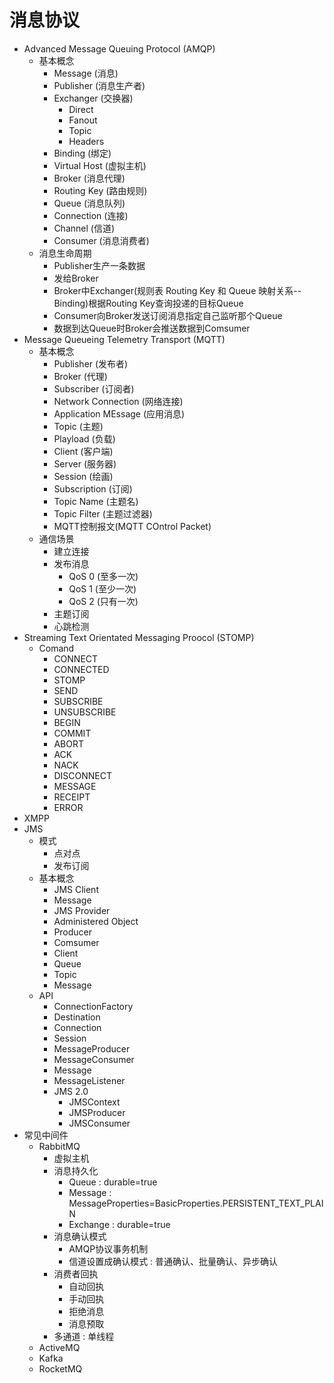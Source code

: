 # 消息协议
- Advanced Message Queuing Protocol (AMQP)
    - 基本概念
        - Message (消息)
        - Publisher (消息生产者)
        - Exchanger (交换器)
            - Direct
            - Fanout
            - Topic
            - Headers
        - Binding (绑定)
        - Virtual Host (虚拟主机)
        - Broker (消息代理)
        - Routing Key (路由规则)
        - Queue (消息队列)
        - Connection (连接)
        - Channel (信道)
        - Consumer (消息消费者)
    - 消息生命周期
        - Publisher生产一条数据
        - 发给Broker
        - Broker中Exchanger(规则表 Routing Key 和 Queue 映射关系--Binding)根据Routing Key查询投递的目标Queue
        - Consumer向Broker发送订阅消息指定自己监听那个Queue
        - 数据到达Queue时Broker会推送数据到Comsumer
- Message Queueing Telemetry Transport (MQTT)
    - 基本概念
        - Publisher (发布者)
        - Broker (代理)
        - Subscriber (订阅者)
        - Network Connection (网络连接)
        - Application MEssage (应用消息)
        - Topic (主题)
        - Playload (负载)
        - Client (客户端)
        - Server (服务器)
        - Session (绘画)
        - Subscription (订阅)
        - Topic Name (主题名)
        - Topic Filter (主题过滤器)
        - MQTT控制报文(MQTT COntrol Packet)
    - 通信场景
        - 建立连接
        - 发布消息
            - QoS 0 (至多一次)
            - QoS 1 (至少一次)
            - QoS 2 (只有一次)
        - 主题订阅
        - 心跳检测
- Streaming Text Orientated Messaging Proocol (STOMP)
    - Comand
        - CONNECT
        - CONNECTED
        - STOMP
        - SEND
        - SUBSCRIBE
        - UNSUBSCRIBE
        - BEGIN
        - COMMIT
        - ABORT
        - ACK
        - NACK
        - DISCONNECT
        - MESSAGE
        - RECEIPT
        - ERROR
- XMPP
- JMS
    - 模式
        - 点对点
        - 发布订阅
    - 基本概念
        - JMS Client
        - Message
        - JMS Provider
        - Administered Object
        - Producer
        - Comsumer
        - Client
        - Queue
        - Topic
        - Message
    - API
        - ConnectionFactory
        - Destination
        - Connection
        - Session
        - MessageProducer
        - MessageConsumer
        - Message
        - MessageListener
        - JMS 2.0
            - JMSContext
            - JMSProducer
            - JMSConsumer
- 常见中间件
    - RabbitMQ
        - 虚拟主机
        - 消息持久化
            - Queue : durable=true
            - Message : MessageProperties=BasicProperties.PERSISTENT_TEXT_PLAIN
            - Exchange : durable=true
        - 消息确认模式
            - AMQP协议事务机制
            - 信道设置成确认模式 : 普通确认、批量确认、异步确认
        - 消费者回执
            - 自动回执
            - 手动回执
            - 拒绝消息
            - 消息预取
        - 多通道 : 单线程
    - ActiveMQ
    - Kafka
    - RocketMQ